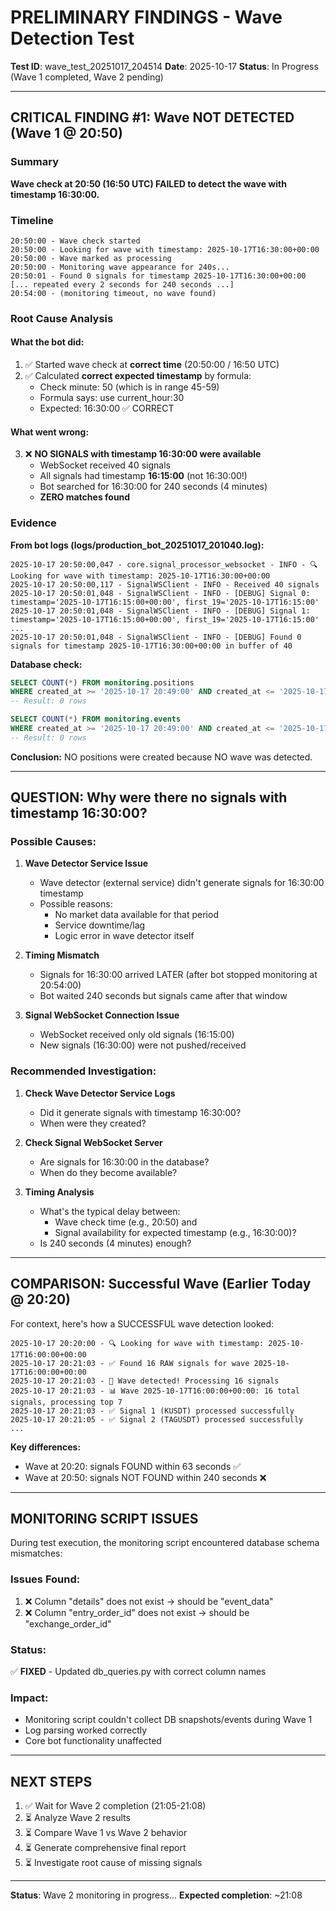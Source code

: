 # PRELIMINARY FINDINGS - Wave Detection Test

**Test ID**: wave_test_20251017_204514
**Date**: 2025-10-17
**Status**: In Progress (Wave 1 completed, Wave 2 pending)

---

## CRITICAL FINDING #1: Wave NOT DETECTED (Wave 1 @ 20:50)

### Summary
**Wave check at 20:50 (16:50 UTC) FAILED to detect the wave with timestamp 16:30:00.**

### Timeline
```
20:50:00 - Wave check started
20:50:00 - Looking for wave with timestamp: 2025-10-17T16:30:00+00:00
20:50:00 - Wave marked as processing
20:50:00 - Monitoring wave appearance for 240s...
20:50:01 - Found 0 signals for timestamp 2025-10-17T16:30:00+00:00
[... repeated every 2 seconds for 240 seconds ...]
20:54:00 - (monitoring timeout, no wave found)
```

### Root Cause Analysis

#### What the bot did:
1. ✅ Started wave check at **correct time** (20:50:00 / 16:50 UTC)
2. ✅ Calculated **correct expected timestamp** by formula:
   - Check minute: 50 (which is in range 45-59)
   - Formula says: use current_hour:30
   - Expected: 16:30:00 ✅ CORRECT

#### What went wrong:
3. ❌ **NO SIGNALS with timestamp 16:30:00 were available**
   - WebSocket received 40 signals
   - All signals had timestamp **16:15:00** (not 16:30:00!)
   - Bot searched for 16:30:00 for 240 seconds (4 minutes)
   - **ZERO matches found**

### Evidence

**From bot logs (logs/production_bot_20251017_201040.log):**

```
2025-10-17 20:50:00,047 - core.signal_processor_websocket - INFO - 🔍 Looking for wave with timestamp: 2025-10-17T16:30:00+00:00
2025-10-17 20:50:00,117 - SignalWSClient - INFO - Received 40 signals
2025-10-17 20:50:01,048 - SignalWSClient - INFO - [DEBUG] Signal 0: timestamp='2025-10-17T16:15:00+00:00', first_19='2025-10-17T16:15:00'
2025-10-17 20:50:01,048 - SignalWSClient - INFO - [DEBUG] Signal 1: timestamp='2025-10-17T16:15:00+00:00', first_19='2025-10-17T16:15:00'
...
2025-10-17 20:50:01,048 - SignalWSClient - INFO - [DEBUG] Found 0 signals for timestamp 2025-10-17T16:30:00+00:00 in buffer of 40
```

**Database check:**
```sql
SELECT COUNT(*) FROM monitoring.positions
WHERE created_at >= '2025-10-17 20:49:00' AND created_at <= '2025-10-17 20:53:00';
-- Result: 0 rows

SELECT COUNT(*) FROM monitoring.events
WHERE created_at >= '2025-10-17 20:49:00' AND created_at <= '2025-10-17 20:53:00';
-- Result: 0 rows
```

**Conclusion:** NO positions were created because NO wave was detected.

---

## QUESTION: Why were there no signals with timestamp 16:30:00?

### Possible Causes:

1. **Wave Detector Service Issue**
   - Wave detector (external service) didn't generate signals for 16:30:00 timestamp
   - Possible reasons:
     - No market data available for that period
     - Service downtime/lag
     - Logic error in wave detector itself

2. **Timing Mismatch**
   - Signals for 16:30:00 arrived LATER (after bot stopped monitoring at 20:54:00)
   - Bot waited 240 seconds but signals came after that window

3. **Signal WebSocket Connection Issue**
   - WebSocket received only old signals (16:15:00)
   - New signals (16:30:00) were not pushed/received

### Recommended Investigation:

1. **Check Wave Detector Service Logs**
   - Did it generate signals with timestamp 16:30:00?
   - When were they created?

2. **Check Signal WebSocket Server**
   - Are signals for 16:30:00 in the database?
   - When do they become available?

3. **Timing Analysis**
   - What's the typical delay between:
     - Wave check time (e.g., 20:50) and
     - Signal availability for expected timestamp (e.g., 16:30:00)?
   - Is 240 seconds (4 minutes) enough?

---

## COMPARISON: Successful Wave (Earlier Today @ 20:20)

For context, here's how a SUCCESSFUL wave detection looked:

```
2025-10-17 20:20:00 - 🔍 Looking for wave with timestamp: 2025-10-17T16:00:00+00:00
2025-10-17 20:21:03 - ✅ Found 16 RAW signals for wave 2025-10-17T16:00:00+00:00
2025-10-17 20:21:03 - 🌊 Wave detected! Processing 16 signals
2025-10-17 20:21:03 - 📊 Wave 2025-10-17T16:00:00+00:00: 16 total signals, processing top 7
2025-10-17 20:21:03 - ✅ Signal 1 (KUSDT) processed successfully
2025-10-17 20:21:05 - ✅ Signal 2 (TAGUSDT) processed successfully
...
```

**Key differences:**
- Wave at 20:20: signals FOUND within 63 seconds ✅
- Wave at 20:50: signals NOT FOUND within 240 seconds ❌

---

## MONITORING SCRIPT ISSUES

During test execution, the monitoring script encountered database schema mismatches:

### Issues Found:
1. ❌ Column "details" does not exist → should be "event_data"
2. ❌ Column "entry_order_id" does not exist → should be "exchange_order_id"

### Status:
✅ **FIXED** - Updated db_queries.py with correct column names

### Impact:
- Monitoring script couldn't collect DB snapshots/events during Wave 1
- Log parsing worked correctly
- Core bot functionality unaffected

---

## NEXT STEPS

1. ✅ Wait for Wave 2 completion (21:05-21:08)
2. ⏳ Analyze Wave 2 results
3. ⏳ Compare Wave 1 vs Wave 2 behavior
4. ⏳ Generate comprehensive final report
5. ⏳ Investigate root cause of missing signals

---

**Status**: Wave 2 monitoring in progress...
**Expected completion**: ~21:08

